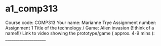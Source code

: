 # a1_comp313

Course code: COMP313
Your name: Marianne Trye
Assignment number: Assignment 1
Title of the technology / Game: Alien invasion (!!think of a name!!)
Link to video showing the prototype/game ( approx. 4-9 mins ): ____________________
